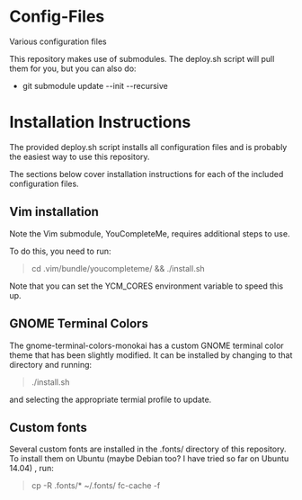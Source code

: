 Config-Files
============

Various configuration files

This repository makes use of submodules. The deploy.sh script will pull them
for you, but you can also do:

* git submodule update --init --recursive

# Installation Instructions

The provided deploy.sh script installs all configuration files and is probably
the easiest way to use this repository. 

The sections below cover installation
instructions for each of the included configuration files.

## Vim installation
Note the Vim submodule, YouCompleteMe, requires additional steps to use.

To do this, you need to run:

> cd .vim/bundle/youcompleteme/ && ./install.sh

Note that you can set the YCM_CORES environment variable to speed this up.

## GNOME Terminal Colors
The gnome-terminal-colors-monokai has a custom GNOME terminal color theme that
has been slightly modified. It can be installed by changing to that directory
and running:

> ./install.sh

and selecting the appropriate termial profile to update.

## Custom fonts
Several custom fonts are installed in the .fonts/ directory of this repository.
To install them on Ubuntu (maybe Debian too? I have tried so far on Ubuntu 14.04)
, run:

> cp -R .fonts/* ~/.fonts/
> fc-cache -f



